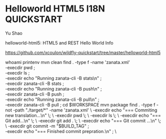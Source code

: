 Helloworld HTML5 I18N QUICKSTART
===================
Yu Shao



helloworld-html5: HTML5 and REST Hello World Info

https://github.com/xcoulon/wildfly-quickstart/tree/master/helloworld-html5


whoami
printenv
mvn clean
find . -type f -name 'zanata.xml' \
  -execdir pwd \; \
  -execdir ls \; \
  -execdir echo "Running zanata-cli -B stats\n" \; \
  -execdir zanata-cli -B stats \; \
  -execdir echo "Running zanata-cli -B push\n" \; \
  -execdir zanata-cli -B push \; \
  -execdir echo "Running zanata-cli -B pull\n" \; \
  -execdir zanata-cli -B pull \;
cd $WORKSPACE
mvn package
find . -type f -not -path "./target/*" -name 'zanata.xml' \
  -execdir echo "=== Commiting new translation...\n" \; \
  -execdir pwd \; \
  -execdir ls \; \
  -execdir echo "=== Git add...\n" \; \
  -execdir git add . \; \
  -execdir echo "=== Git commit ...\n" \; \
  -execdir git commit -m "$BUILD_TAG" \; \
  -execdir echo "=== Finished commit prepration.\n" \; \

